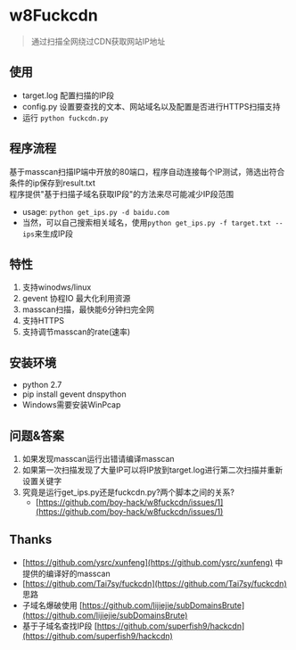 # w8Fuckcdn
> 通过扫描全网绕过CDN获取网站IP地址

## 使用
- target.log 配置扫描的IP段
- config.py 设置要查找的文本、网站域名以及配置是否进行HTTPS扫描支持
- 运行 `python fuckcdn.py` 

## 程序流程
基于masscan扫描IP端中开放的80端口，程序自动连接每个IP测试，筛选出符合条件的ip保存到result.txt  
程序提供"基于扫描子域名获取IP段"的方法来尽可能减少IP段范围  
- usage: `python get_ips.py -d baidu.com`
- 当然，可以自己搜索相关域名，使用`python get_ips.py -f target.txt --ips`来生成IP段

## 特性
1. 支持winodws/linux
2. gevent 协程IO 最大化利用资源
3. masscan扫描，最快能6分钟扫完全网
4. 支持HTTPS
5. 支持调节masscan的rate(速率)

## 安装环境
- python 2.7
- pip install gevent dnspython
- Windows需要安装WinPcap

## 问题&答案
1. 如果发现masscan运行出错请编译masscan
2. 如果第一次扫描发现了大量IP可以将IP放到target.log进行第二次扫描并重新设置关键字
3. 究竟是运行get_ips.py还是fuckcdn.py?两个脚本之间的关系?
    - [https://github.com/boy-hack/w8fuckcdn/issues/1](https://github.com/boy-hack/w8fuckcdn/issues/1)


## Thanks
- [https://github.com/ysrc/xunfeng](https://github.com/ysrc/xunfeng) 中提供的编译好的masscan
- [https://github.com/Tai7sy/fuckcdn](https://github.com/Tai7sy/fuckcdn) 思路
- 子域名爆破使用 [https://github.com/lijiejie/subDomainsBrute](https://github.com/lijiejie/subDomainsBrute)
- 基于子域名查找IP段 [https://github.com/superfish9/hackcdn](https://github.com/superfish9/hackcdn)
